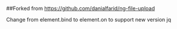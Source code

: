 ##Forked from https://github.com/danialfarid/ng-file-upload

Change from element.bind to element.on to support new version jq
